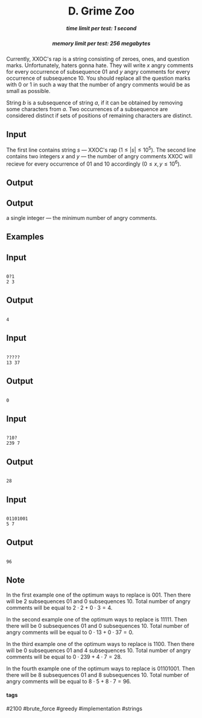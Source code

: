 <h1 style='text-align: center;'> D. Grime Zoo</h1>

<h5 style='text-align: center;'>time limit per test: 1 second</h5>
<h5 style='text-align: center;'>memory limit per test: 256 megabytes</h5>

Currently, XXOC's rap is a string consisting of zeroes, ones, and question marks. Unfortunately, haters gonna hate. They will write $x$ angry comments for every occurrence of subsequence 01 and $y$ angry comments for every occurrence of subsequence 10. You should replace all the question marks with 0 or 1 in such a way that the number of angry comments would be as small as possible.

String $b$ is a subsequence of string $a$, if it can be obtained by removing some characters from $a$. Two occurrences of a subsequence are considered distinct if sets of positions of remaining characters are distinct.

## Input

The first line contains string $s$ — XXOC's rap ($1 \le |s| \leq 10^5$). The second line contains two integers $x$ and $y$ — the number of angry comments XXOC will recieve for every occurrence of 01 and 10 accordingly ($0 \leq x, y \leq 10^6$).

## Output

## Output

 a single integer — the minimum number of angry comments.

## Examples

## Input


```

0?1
2 3

```
## Output


```

4

```
## Input


```

?????
13 37

```
## Output


```

0

```
## Input


```

?10?
239 7

```
## Output


```

28

```
## Input


```

01101001
5 7

```
## Output


```

96

```
## Note

In the first example one of the optimum ways to replace is 001. Then there will be $2$ subsequences 01 and $0$ subsequences 10. Total number of angry comments will be equal to $2 \cdot 2 + 0 \cdot 3 = 4$.

In the second example one of the optimum ways to replace is 11111. Then there will be $0$ subsequences 01 and $0$ subsequences 10. Total number of angry comments will be equal to $0 \cdot 13 + 0 \cdot 37 = 0$.

In the third example one of the optimum ways to replace is 1100. Then there will be $0$ subsequences 01 and $4$ subsequences 10. Total number of angry comments will be equal to $0 \cdot 239 + 4 \cdot 7 = 28$.

In the fourth example one of the optimum ways to replace is 01101001. Then there will be $8$ subsequences 01 and $8$ subsequences 10. Total number of angry comments will be equal to $8 \cdot 5 + 8 \cdot 7 = 96$.



#### tags 

#2100 #brute_force #greedy #implementation #strings 